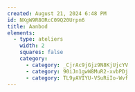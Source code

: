 ```yaml
---
created: August 21, 2024 6:48 PM
id: NXgW9R8ORcC09Q20Urpn6
title: Aanbod
elements:
  - type: ateliers
    width: 2
    squares: false
    category:
      - category: _CjrAc9jGjz9N8KjUjcYV
      - category: 90iJn1gwW8MuR2-xvbPDj
      - category: TL9yAVIYU-VSuRiIo-Wvf
---
```

